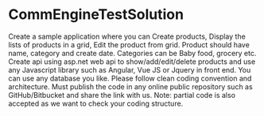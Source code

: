 # CommEngineTestSolution
 Create a sample application where you can Create products, Display the lists of products in a grid, Edit the product from grid. Product should have name, category and create date. Categories can be Baby food, grocery etc. Create api using asp.net web api to show/add/edit/delete products and use any Javascript library such as Angular, Vue JS or Jquery in front end. You can use any database you like. Please follow clean coding convention and architecture. Must publish the code in any online public repository such as GitHub/Bitbucket and share the link with us. Note: partial code is also accepted as we want to check your coding structure.
